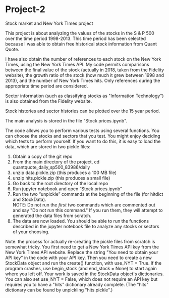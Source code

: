 # Project-2
Stock market and New York TImes project

This project is about analyzing the values of the stocks in the S & P 500 over the time period 1998-2013.  This time period has been selected because I was able to obtain free historical stock information from Quant Quote.

I have also obtain the number of references to each stock on the New York Times, using the New York Times API.  My code permits comparisons between the final value of the stock (actually in 2018, taken from the Fidelity website), the growth ratio of the stock (how much it grew between 1998 and 2013), and the number of New York Times hits.  Only references during the appropriate time period are considered.

Sector information (such as classifying stocks as "Information Technology") is also obtained from the Fidelity website.

Stock histories and sector histories can be plotted over the 15 year period.

The main analysis is stored in the file "Stock prices.ipynb".

The code allows you to perform various tests using several functions.  You can choose the stocks and sectors that you test.  You might enjoy deciding which tests to perform yourself.  If you want to do this, it is easy to load the data, which are stored in two pickle files:

1) Obtain a copy of the git repo
2) From the main directory of the project, cd quantquote_daily_sp500_83986/daily
3) unzip data.pickle.zip (this produces a 100 MB file)
4) unzip hits.pickle.zip (this produces a small file)
5) Go back to the root directory of the local repo
6) Run jupyter notebook and open “Stock prices.ipynb”
7) Run the two “unpickle” commands at the beginning of the file (for hitdict and StockData).  
NOTE: Do not run the _first_ two commands which are commented out and say "Do not run this command."  If you run them, they will attempt to generated the data files from scratch.
8) The data are now loaded.  You should be able to run the functions described in the jupyter notebook file to analyze any stocks or sectors of your choosing.

Note: the process for actually re-creating the pickle files from scratch is somewhat tricky.  You first need to get a New York Times API key from the New York Times API website.  Replace the string "You need to obtain your API key" in the code with your API key.  Then you need to create a new StockData object and run the create() function, with use_NYT = True.  If the program crashes, use begin_stock (and end_stock = None) to start again where you left off.  Your work is saved in the StockData object's dictionaries.  You can also set use_NYT = False, which does not require an API key but requires you to have a "hits" dictionary already complete.  (The "hits" dictionary can be found by unpickling "hits.pickle".)
